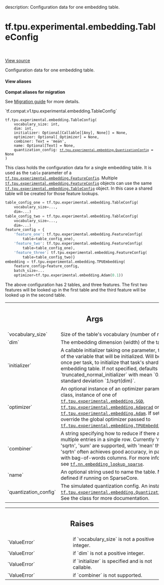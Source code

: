 description: Configuration data for one embedding table.

<div itemscope itemtype="http://developers.google.com/ReferenceObject">
<meta itemprop="name" content="tf.tpu.experimental.embedding.TableConfig" />
<meta itemprop="path" content="Stable" />
<meta itemprop="property" content="__init__"/>
</div>

# tf.tpu.experimental.embedding.TableConfig

<!-- Insert buttons and diff -->

<table class="tfo-notebook-buttons tfo-api nocontent" align="left">

</table>

<a target="_blank" class="external" href="/code/stable/tensorflow/python/tpu/tpu_embedding_v2_utils.py">View source</a>



Configuration data for one embedding table.

<section class="expandable">
  <h4 class="showalways">View aliases</h4>
  <p>
<b>Compat aliases for migration</b>
<p>See
<a href="https://www.tensorflow.org/guide/migrate">Migration guide</a> for
more details.</p>
<p>`tf.compat.v1.tpu.experimental.embedding.TableConfig`</p>
</p>
</section>

<pre class="devsite-click-to-copy prettyprint lang-py tfo-signature-link">
<code>tf.tpu.experimental.embedding.TableConfig(
    vocabulary_size: int,
    dim: int,
    initializer: Optional[Callable[[Any], None]] = None,
    optimizer: Optional[_Optimizer] = None,
    combiner: Text = &#x27;mean&#x27;,
    name: Optional[Text] = None,
    quantization_config: <a href="../../../../tf/tpu/experimental/embedding/QuantizationConfig.md"><code>tf.tpu.experimental.embedding.QuantizationConfig</code></a> = None
)
</code></pre>



<!-- Placeholder for "Used in" -->

This class holds the configuration data for a single embedding table. It is
used as the `table` parameter of a
<a href="../../../../tf/tpu/experimental/embedding/FeatureConfig.md"><code>tf.tpu.experimental.embedding.FeatureConfig</code></a>. Multiple
<a href="../../../../tf/tpu/experimental/embedding/FeatureConfig.md"><code>tf.tpu.experimental.embedding.FeatureConfig</code></a> objects can use the same
<a href="../../../../tf/tpu/experimental/embedding/TableConfig.md"><code>tf.tpu.experimental.embedding.TableConfig</code></a> object. In this case a shared
table will be created for those feature lookups.

```python
table_config_one = tf.tpu.experimental.embedding.TableConfig(
    vocabulary_size=...,
    dim=...)
table_config_two = tf.tpu.experimental.embedding.TableConfig(
    vocabulary_size=...,
    dim=...)
feature_config = {
    'feature_one': tf.tpu.experimental.embedding.FeatureConfig(
        table=table_config_one),
    'feature_two': tf.tpu.experimental.embedding.FeatureConfig(
        table=table_config_one),
    'feature_three': tf.tpu.experimental.embedding.FeatureConfig(
        table=table_config_two)}
embedding = tf.tpu.experimental.embedding.TPUEmbedding(
    feature_config=feature_config,
    batch_size=...
    optimizer=tf.tpu.experimental.embedding.Adam(0.1))
```

The above configuration has 2 tables, and three features. The first two
features will be looked up in the first table and the third feature will be
looked up in the second table.

<!-- Tabular view -->
 <table class="responsive fixed orange">
<colgroup><col width="214px"><col></colgroup>
<tr><th colspan="2"><h2 class="add-link">Args</h2></th></tr>

<tr>
<td>
`vocabulary_size`<a id="vocabulary_size"></a>
</td>
<td>
Size of the table's vocabulary (number of rows).
</td>
</tr><tr>
<td>
`dim`<a id="dim"></a>
</td>
<td>
The embedding dimension (width) of the table.
</td>
</tr><tr>
<td>
`initializer`<a id="initializer"></a>
</td>
<td>
A callable initializer taking one parameter, the shape of the
variable that will be initialized. Will be called once per task, to
initialize that task's shard of the embedding table. If not specified,
defaults to `truncated_normal_initializer` with mean `0.0` and standard
deviation `1/sqrt(dim)`.
</td>
</tr><tr>
<td>
`optimizer`<a id="optimizer"></a>
</td>
<td>
An optional instance of an optimizer parameters class, instance
of one of <a href="../../../../tf/tpu/experimental/embedding/SGD.md"><code>tf.tpu.experimental.embedding.SGD</code></a>,
<a href="../../../../tf/tpu/experimental/embedding/Adagrad.md"><code>tf.tpu.experimental.embedding.Adagrad</code></a> or
<a href="../../../../tf/tpu/experimental/embedding/Adam.md"><code>tf.tpu.experimental.embedding.Adam</code></a>. If set will override the global
optimizer passed to <a href="../../../../tf/tpu/experimental/embedding/TPUEmbedding.md"><code>tf.tpu.experimental.embedding.TPUEmbedding</code></a>.
</td>
</tr><tr>
<td>
`combiner`<a id="combiner"></a>
</td>
<td>
A string specifying how to reduce if there are multiple entries
in a single row. Currently 'mean', 'sqrtn', 'sum' are supported, with
'mean' the default. 'sqrtn' often achieves good accuracy, in particular
with bag-of-words columns. For more information, see
<a href="../../../../tf/nn/embedding_lookup_sparse.md"><code>tf.nn.embedding_lookup_sparse</code></a>.
</td>
</tr><tr>
<td>
`name`<a id="name"></a>
</td>
<td>
An optional string used to name the table. Must be defined if
running on SparseCore.
</td>
</tr><tr>
<td>
`quantization_config`<a id="quantization_config"></a>
</td>
<td>
The simulated quantization config. An instance of
<a href="../../../../tf/tpu/experimental/embedding/QuantizationConfig.md"><code>tf.tpu.experimental.embedding.QuantizationConfig</code></a>. See the class for
more documentation.
</td>
</tr>
</table>



<!-- Tabular view -->
 <table class="responsive fixed orange">
<colgroup><col width="214px"><col></colgroup>
<tr><th colspan="2"><h2 class="add-link">Raises</h2></th></tr>

<tr>
<td>
`ValueError`<a id="ValueError"></a>
</td>
<td>
if `vocabulary_size` is not a positive integer.
</td>
</tr><tr>
<td>
`ValueError`<a id="ValueError"></a>
</td>
<td>
if `dim` is not a positive integer.
</td>
</tr><tr>
<td>
`ValueError`<a id="ValueError"></a>
</td>
<td>
if `initializer` is specified and is not callable.
</td>
</tr><tr>
<td>
`ValueError`<a id="ValueError"></a>
</td>
<td>
if `combiner` is not supported.
</td>
</tr>
</table>



